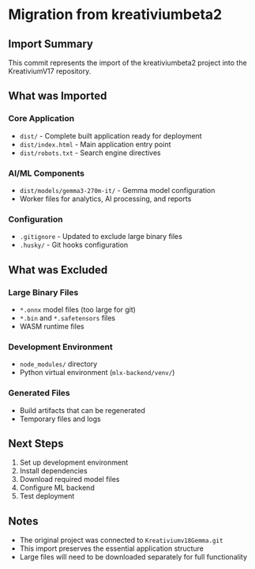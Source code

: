 # Migration from kreativiumbeta2

## Import Summary

This commit represents the import of the kreativiumbeta2 project into the KreativiumV17 repository.

## What was Imported

### Core Application
- `dist/` - Complete built application ready for deployment
- `dist/index.html` - Main application entry point
- `dist/robots.txt` - Search engine directives

### AI/ML Components
- `dist/models/gemma3-270m-it/` - Gemma model configuration
- Worker files for analytics, AI processing, and reports

### Configuration
- `.gitignore` - Updated to exclude large binary files
- `.husky/` - Git hooks configuration

## What was Excluded

### Large Binary Files
- `*.onnx` model files (too large for git)
- `*.bin` and `*.safetensors` files
- WASM runtime files

### Development Environment
- `node_modules/` directory
- Python virtual environment (`mlx-backend/venv/`)

### Generated Files
- Build artifacts that can be regenerated
- Temporary files and logs

## Next Steps

1. Set up development environment
2. Install dependencies
3. Download required model files
4. Configure ML backend
5. Test deployment

## Notes

- The original project was connected to `Kreativiumv18Gemma.git`
- This import preserves the essential application structure
- Large files will need to be downloaded separately for full functionality
